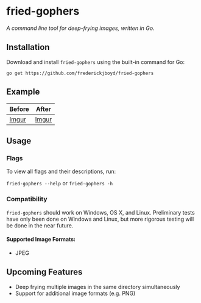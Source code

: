 # fried-gophers

_A command line tool for deep-frying images, written in Go._

## Installation

Download and install `fried-gophers` using the built-in command for Go:

```
go get https://github.com/frederickjboyd/fried-gophers
```

## Example

| Before                                   | After                                    |
| ---------------------------------------- | ---------------------------------------- |
| [Imgur](https://i.imgur.com/scU2Dhc.jpg) | [Imgur](https://i.imgur.com/nWq2n4H.jpg) |

## Usage

### Flags

To view all flags and their descriptions, run:

`fried-gophers --help` or `fried-gophers -h`

### Compatibility

`fried-gophers` should work on Windows, OS X, and Linux. Preliminary tests have
only been done on Windows and Linux, but more rigorous testing will be done in
the near future.

#### Supported Image Formats:

- JPEG

## Upcoming Features

- Deep frying multiple images in the same directory simultaneously
- Support for additional image formats (e.g. PNG)
